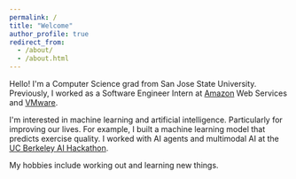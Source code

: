 ```yaml
---
permalink: /
title: "Welcome"
author_profile: true
redirect_from: 
  - /about/
  - /about.html
---
```


Hello! I'm a Computer Science grad from San Jose State University. Previously, I worked as a Software Engineer Intern at [Amazon](https://www.amazon.com/) Web Services and [VMware](https://www.vmware.com/).

I'm interested in machine learning and artificial intelligence. Particularly for improving our lives. For example, I built a machine learning model that predicts exercise quality. I worked with AI agents and multimodal AI at the [UC Berkeley AI Hackathon](https://devpost.com/software/style-sync?ref_content=user-portfolio&ref_feature=in_progress).

My hobbies include working out and learning new things.

